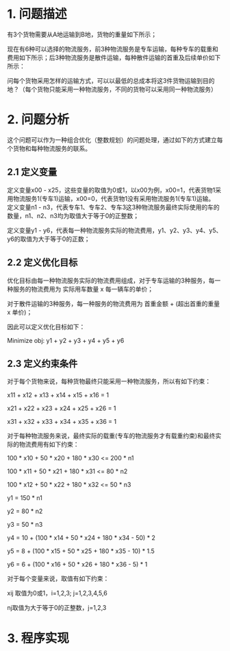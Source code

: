 # 1. 问题描述
有3个货物需要从A地运输到B地，货物的重量如下所示；  

现在有6种可以选择的物流服务，前3种物流服务是专车运输，每种专车的载重和费用如下所示；后3种物流服务是散件运输，每种散件运输的首重及后续单价如下所示：  

问每个货物采用怎样的运输方式，可以以最低的总成本将这3件货物运输到目的地？（每个货物只能采用一种物流服务，不同的货物可以采用同一种物流服务）

# 2. 问题分析
这个问题可以作为一种组合优化（整数规划）的问题处理，通过如下的方式建立每个货物和每种物流服务的联系。  

## 2.1 定义变量
定义变量x00 - x25，这些变量的取值为0或1，以x00为例，x00=1，代表货物1采用物流服务1(专车1)运输，x00=0，代表货物1没有采用物流服务1(专车1)运输。   
定义变量n1 - n3，代表专车1、专车2、专车3这3种物流服务最终实际使用的车的数量，n1、n2、n3均为取值大于等于0的正整数；  

定义变量y1 - y6，代表每一种物流服务实际的物流费用，y1、y2、y3、y4、y5、y6的取值为大于等于0的正数；

## 2.2 定义优化目标
优化目标由每一种物流服务实际的物流费用组成，对于专车运输的3种服务，每一种服务的物流费用为 实际用车数量 x 每一辆车的单价；  

对于散件运输的3种服务，每一种服务的物流费用为 首重金额 + (超出首重的重量 x 单价)；  

因此可以定义优化目标如下：  

Minimize obj: y1 + y2 + y3 + y4 + y5 + y6

## 2.3 定义约束条件
对于每个货物来说，每种货物最终只能采用一种物流服务，所以有如下约束：  

x11 + x12 + x13 + x14 + x15 + x16 = 1  

x21 + x22 + x23 + x24 + x25 + x26 = 1  

x31 + x32 + x33 + x34 + x35 + x36 = 1  

对于每种物流服务来说，最终实际的载重(专车的物流服务才有载重约束)和最终实际的物流费用有如下约束：  

100 * x10 + 50 * x20 + 180 * x30 <= 200 * n1  

100 * x11 + 50 * x21 + 180 * x31 <= 80 * n2  

100 * x12 + 50 * x22 + 180 * x32 <= 50 * n3  

y1 = 150 * n1  

y2 = 80 * n2  

y3 = 50 * n3  

y4 = 10 + (100 * x14 + 50 * x24 + 180 * x34 - 50) * 2  

y5 = 8 + (100 * x15 + 50 * x25 + 180 * x35 - 10) * 1.5  

y6 = 6 + (100 * x16 + 50 * x26 + 180 * x36 - 5) * 1  

对于每个变量来说，取值有如下约束：  

xij 取值为0或1，i=1,2,3; j=1,2,3,4,5,6  

nj取值为大于等于0的正整数，j=1,2,3  

# 3. 程序实现
```
```
